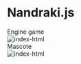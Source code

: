 # Nandraki.js
Engine game</br>
<img src="https://i.ibb.co/k6pMWgQ/index-html.png" alt="index-html" border="0"></br>
Mascote</br>
<img src="https://github.com/ronanbastos/Nandraki.js/blob/main/nandraki-engine-js/mascote.png?raw=true" alt="index-html" border="0">
</br></p>

